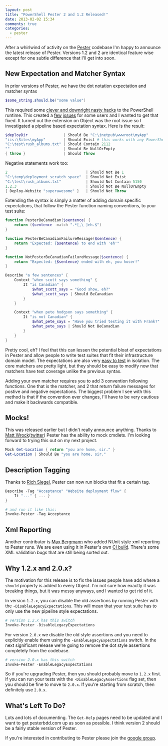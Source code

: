 ```yaml
---
layout: post
title: "PowerShell Pester 2 and 1.2 Released!"
date: 2013-02-02 15:34
comments: true
categories:
  - pester
---
```

After a whirlwind of activity on the [Pester](https://github.com/pester/Pester) codebase I'm happy to announce the latest release of Pester. Versions 1.2 and 2 are identical feature wise except for one subtle difference that I'll get into soon.

## New Expectation and Matcher Syntax

In prior versions of Pester, we have the dot notation expectation and matcher syntax

```powershell
$some_string.should.be("some value")
```

This required some [clever and downright nasty hacks](https://github.com/pester/Pester/blob/bf3afbf330808cfee8a26665a77c9388ae432286/ObjectAdaptations/types.ps1xml) to the PowerShell runtime. This created a [few](https://github.com/pester/Pester/issues/19) [issues](https://github.com/pester/Pester/issues/27) for some users and I wanted to get that fixed. It turned out the extension on Object was the root issue so I investigated a pipeline based expectation syntax. Here is the result:

```powershell
$deployDir                | Should Be "C:\inetpub\wwwroot\myApp"
"iis:\Sites\myApp"        | Should Exist # this works with any PowerShell provider
"C:\test\rush_albums.txt" | Should Contain 2112
""                        | Should Be NullOrEmpty
{ throw }                 | Should Throw
```

Negative statements work too:

```powershell
2                                   | Should Not Be 1
"C:\temp\deployment_scratch_space"  | Should Not Exist
"C:\test\rush_albums.txt"           | Should Not Contain 5150
1,2,3                               | Should Not Be NullOrEmpty
{ Deploy-Website "superawesome" }   | Should Not Throw
```

Extending the syntax is simply a matter of adding domain specific expectations, that follow the Pester function naming
conventions, to your test suite:

```powershell
function PesterBeCanadian($sentence) {
    return ($sentence -match ".*[,\ ]eh.$")
}

function PesterBeCanadianFailureMessage($sentence) {
    return "Expected: {$sentence} to end with 'eh'"
}

function NotPesterBeCanadianFailureMessage($sentence) {
    return "Expected: {$sentence} ended with eh, you hoser!"
}

Describe "a few sentences" {
    Context "when scott says something" {
        It "is Canadian" {
            $what_scott_says = "Good show, eh?" 
            $what_scott_says | Should BeCanadian
        }
    }

    Context "when pete hodgson says something" {
        It "is not Canadian" {
            $what_pete_says = "Have you tried testing it with Frank?"
            $what_pete_says | Should Not BeCanadian
        }
    }
}
```

Pretty cool, eh? I feel that this can lessen the potential bloat of expectations in Pester and allow people to write
test suites that fit their infrastructure domain model. The expectations are also very [easy to test](https://github.com/pester/Pester/blob/master/Functions/Assertions/Be.Tests.ps1) in isolation. The core matchers are pretty light, but they should be easy to modify now that matchers have test coverage unlike the previous syntax.

Adding your own matcher requires you to add 3 convention following functions. One that is the matcher, and 2 that return
failure messages for postive and negative expectations. The biggest problem I see with this method is that if the
convention ever changes, I'll have to be very cautious and make it backwards compatible.

## Mocks!

This was released earlier but I didn't really announce anything. Thanks to [Matt Wrock](http://www.mattwrock.com/)([twitter](https://twitter.com/mwrockx)) Pester has the ability to mock cmdlets. I'm looking forward to trying this out on my next project.

```powershell
Mock Get-Location { return "you are home, sir." }
Get-Location | Should Be "you are home, sir."
```

## Description Tagging

Thanks to [Rich Siegel](https://github.com/rismoney), Pester can now run blocks that fit a certain tag.

```powershell
Describe -Tag "Acceptance" "Website deployment flow" {
    It "..." { ... }
}

# and run it like this:
Invoke-Pester -Tag Acceptance
```

## Xml Reporting

Another contributor is [Max Bergmann](https://github.com/mbergmann) who added NUnit style xml reporting to Pester runs.
We are even using it in Pester's own [CI build](http://teamcity.codebetter.com/project.html?projectId=project261&tab=projectOverview).
There's some XML validation bugs that are still being sorted out.

## Why 1.2.x and 2.0.x?

The motivation for this release is to fix the issues people have add where a `should` property is added to every Object.
I'm not sure how exactly it was breaking things, but it was messy anyways, and I wanted to get rid of it.

In version `1.2.x`, you can disable the old assertions by running Pester with the `-DisableLegacyExpectations`. This will
mean that your test suite has to only use the new pipeline style expectations.

```powershell
# version 1.2.x has this switch
Invoke-Pester -DisableLegacyExpectations
```

For version `2.0.x` we disable the old style assertions and you need to explicitly enable them using the
`-EnableLegacyExpectations` switch. In the next significant release we're going to remove the dot style assertions
completely from the codebase.

```powershell
# version 2.0.x has this switch
Invoke-Pester -EnableLegacyExpectations
```

So if you're upgrading Pester, then you should probably move to `1.2.x` first. If you can run your tests with the
`-DisableLegacyAssertions` flag set, then you should be fine to move to `2.0.x`. If you're starting from scratch, then
definitely use `2.0.x`.

## What's Left To Do?

Lots and lots of documenting. The `Get-Help` pages need to be updated and I want to get pesterbdd.com up as soon as
possible. I think version 2 should be a fairly stable version of Pester.

If you're interested in contributing to Pester please join the [google group](https://groups.google.com/forum/?fromgroups#!forum/pester).



